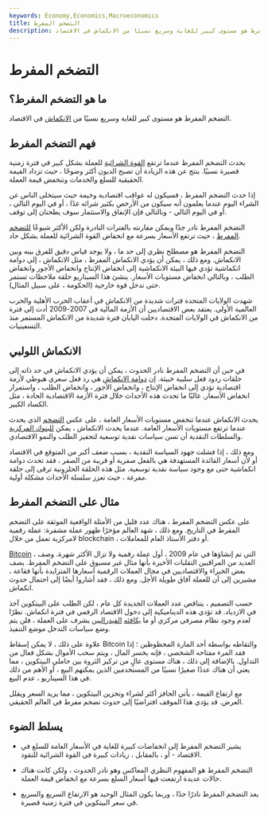 ```yaml
---
keywords: Economy,Economics,Macroeconomics
title: التضخم المفرط
description: التضخم المفرط هو مستوى كبير للغاية وسريع نسبيًا من الانكماش في الاقتصاد.
---
```


# التضخم المفرط
## ما هو التضخم المفرط؟

التضخم المفرط هو مستوى كبير للغاية وسريع نسبيًا من [الانكماش](/deflation) في الاقتصاد.

## فهم التضخم المفرط

يحدث التضخم المفرط عندما ترتفع [القوة الشرائية](/purchasingpower) للعملة بشكل كبير في فترة زمنية قصيرة نسبيًا. ينتج عن هذه الزيادة أن تصبح الديون أكثر وضوحًا ، حيث تزداد القيمة الحقيقية للسلع والخدمات وتنخفض قيمة العملة.

إذا حدث التضخم المفرط ، فسيكون له عواقب اقتصادية وخيمة حيث سيتخلى الناس عن الشراء اليوم عندما يعلمون أنه سيكون من الأرخص بكثير شرائه غدًا ، أو في اليوم التالي ، أو في اليوم التالي - وبالتالي فإن الإنفاق والاستثمار سوف يطحنان إلى توقف.

التضخم المفرط نادر جدًا ويمكن مقارنته بالفترات النادرة ولكن الأكثر شيوعًا [للتضخم المفرط](/hyperinflation) ، حيث ترتفع الأسعار بسرعة مع انخفاض القوة الشرائية للعملة بشكل حاد.

التضخم المفرط هو مصطلح نظري إلى حد ما ، ولا يوجد قياس دقيق للفرق بينه وبين الانكماش. ومع ذلك ، يمكن أن يؤدي الانكماش المفرط ، مثل الانكماش ، إلى دوامة انكماشية تؤدي فيها البيئة الانكماشية إلى انخفاض الإنتاج وانخفاض الأجور وانخفاض الطلب ، وبالتالي انخفاض مستويات الأسعار. ينشئ هذا السيناريو حلقة ملاحظات تستمر حتى تدخل قوة خارجية (الحكومة ، على سبيل المثال).

شهدت الولايات المتحدة فترات شديدة من الانكماش في أعقاب الحرب الأهلية والحرب العالمية الأولى. يعتقد بعض الاقتصاديين أن الأزمة المالية في 2007-2009 أدت إلى فترة من الانكماش في الولايات المتحدة. دخلت اليابان فترة شديدة من الانكماش المستمر منذ التسعينيات.

## الانكماش اللولبي

في حين أن التضخم المفرط نادر الحدوث ، يمكن أن يؤدي الانكماش في حد ذاته إلى حلقات ردود فعل سلبية خبيثة. إن [دوامة الانكماش](/deflationary-spiral) هي رد فعل سعري هبوطي لأزمة اقتصادية تؤدي إلى انخفاض الإنتاج ، وانخفاض الأجور ، وانخفاض الطلب ، واستمرار انخفاض الأسعار. غالبًا ما تحدث هذه الأحداث خلال فترة الأزمة الاقتصادية الحادة ، مثل الكساد الكبير.

يحدث الانكماش عندما تنخفض مستويات الأسعار العامة ، على عكس [التضخم](/inflation) الذي يحدث عندما ترتفع مستويات الأسعار العامة. عندما يحدث الانكماش ، يمكن [للبنوك المركزية](/centralbank) والسلطات النقدية أن تسن سياسات نقدية توسعية لتحفيز الطلب والنمو الاقتصادي.

ومع ذلك ، إذا فشلت جهود السياسة النقدية ، بسبب ضعف أكبر من المتوقع في الاقتصاد أو لأن أسعار الفائدة المستهدفة هي بالفعل صفرية أو قريبة من الصفر ، فقد تحدث دوامة انكماشية حتى مع وجود سياسة نقدية توسعية. مثل هذه الحلقة الحلزونية ترقى إلى حلقة مفرغة ، حيث تعزز سلسلة الأحداث مشكلة أولية.

## مثال على التضخم المفرط

على عكس التضخم المفرط ، هناك عدد قليل من الأمثلة الواقعية الموثقة على التضخم المفرط في التاريخ. ومع ذلك ، شهد العالم مؤخرًا ظهور عملة مشفرة: عملة رقمية لامركزية تعمل من خلال blockchain ، أو دفتر الأستاذ العام للمعاملات.

[Bitcoin](/bitcoin) ، التي تم إنشاؤها في عام 2009 ، أول عملة رقمية ولا تزال الأكثر شهرة. وصف العديد من المراقبين التقلبات الأخيرة بأنها مثال غير مسبوق على التضخم المفرط. يصف بعض الخبراء والاقتصاديين في مجال العملات الرقمية أسعارها المتزايدة بأنها فقاعة ، مشيرين إلى أن للعملة آفاق طويلة الأجل. ومع ذلك ، فقد أشاروا أيضًا إلى احتمال حدوث انكماش.

حسب التصميم ، يتناقص عدد العملات الجديدة كل عام ، لكن الطلب على البيتكوين آخذ في الازدياد. قد تؤدي هذه الديناميكية إلى دخول الاقتصاد الرقمي في فترة انكماش. نظرًا لعدم وجود نظام مصرفي مركزي أو ما [يكافئه](/federalreservebank) [الفيدراليين](/federalreservebank) يشرف على العملة ، فلن يتم وضع سياسات التدخل موضع التنفيذ.

علاوة على ذلك ، لا يمكن إسقاط Bitcoin والتقاطه بواسطة أحد المارة المحظوظين ؛ إذا فقد المرء مفتاحه الشخصي ، فإنه يخسر المال ، ويتم سحب الأموال بشكل فعال من التداول. بالإضافة إلى ذلك ، هناك مستوى عالٍ من تركيز الثروة بين حاملي البيتكوين ، مما يعني أن هناك عددًا صغيرًا نسبيًا من المستخدمين الذين يمكنهم البيع ، أو الأهم من ذلك في هذا السيناريو ، عدم البيع.

مع ارتفاع القيمة ، يأتي الحافز أكثر لشراء وتخزين البيتكوين ، مما يزيد السعر ويقلل العرض. قد يؤدي هذا الموقف افتراضيًا إلى حدوث تضخم مفرط في العالم الحقيقي.

## يسلط الضوء

- يشير التضخم المفرط إلى انخفاضات كبيرة للغاية في الأسعار العامة للسلع في الاقتصاد - أو ، بالمقابل ، زيادات كبيرة في القوة الشرائية للنقود.

- التضخم المفرط هو المفهوم النظري المعاكس وهو نادر الحدوث ، ولكن كانت هناك حالات عديدة ارتفعت فيها أسعار السلع بسرعة مع انخفاض قيمة العملة.

- يعد التضخم المفرط نادرًا جدًا ، وربما يكون المثال الوحيد هو الارتفاع السريع والسريع في سعر البيتكوين في فترة زمنية قصيرة.

